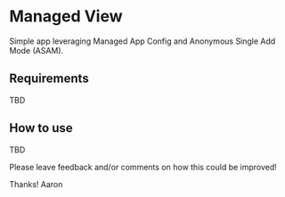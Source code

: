 # Managed View
Simple app leveraging Managed App Config and Anonymous Single Add Mode (ASAM).

## Requirements
TBD

## How to use
TBD

Please leave feedback and/or comments on how this could be improved!

Thanks! Aaron
